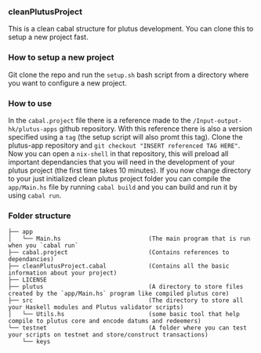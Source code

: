 ### cleanPlutusProject
This is a clean cabal structure for plutus development. You can clone this to setup a new project fast.

### How to setup a new project
Git clone the repo and run the `setup.sh` bash script from a directory where you want to configure a new project.

### How to use
In the `cabal.project` file there is a reference made to the `/Input-output-hk/plutus-apps` github repository. With this reference there is also a version specified using a `tag` (the setup script will also promt this tag). Clone the plutus-app repository and `git checkout "INSERT referenced TAG HERE"`. Now you can open a `nix-shell` in that repository, this will preload all important dependancies that you will need in the development of your plutus project (the first time takes 10 minutes). If you now change directory to your just initialized clean plutus project folder you can compile the `app/Main.hs` file by running `cabal build` and you can build and run it by using `cabal run`.

### Folder structure
```
├── app
│   └── Main.hs                         (The main program that is run when you `cabal run`
├── cabal.project                       (Contains references to dependancies)
├── cleanPlutusProject.cabal            (Contains all the basic information about your project)
├── LICENSE
├── plutus                              (A directory to store files created by the `app/Main.hs` program like compiled plutus core)
├── src                                 (The directory to store all your Haskell modules and Plutus validator scripts)
│   └── Utils.hs                        (some basic tool that help compile to plutus core and encode datums and redeemers)
└── testnet                             (A folder where you can test your scripts on testnet and store/construct transactions)
    └── keys
```
